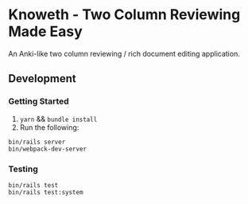 # Knoweth - Two Column Reviewing Made Easy

An Anki-like two column reviewing / rich document editing application.

## Development

### Getting Started

1. `yarn` && `bundle install`
2. Run the following:

```
bin/rails server
bin/webpack-dev-server
```

### Testing

```
bin/rails test
bin/rails test:system
```
